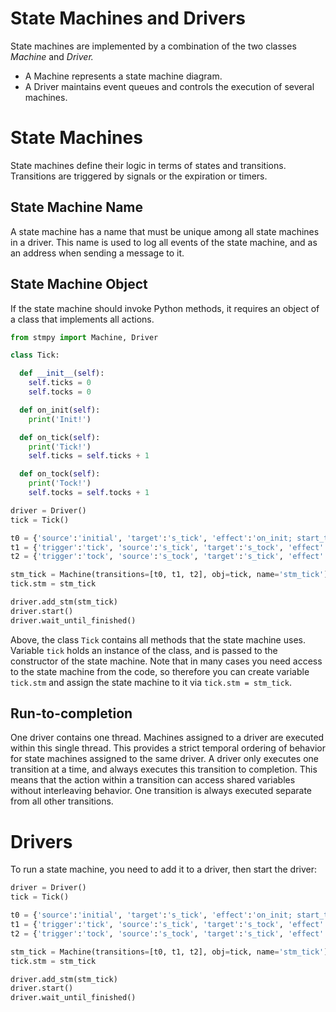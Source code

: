 # State Machines and Drivers

State machines are implemented by a combination of the two classes *Machine* and *Driver.*

* A Machine represents a state machine diagram.
* A Driver maintains event queues and controls the execution of several machines.


# State Machines

State machines define their logic in terms of states and transitions.
Transitions are triggered by signals or the expiration or timers.

## State Machine Name

A state machine has a name that must be unique among all state machines in a driver. 
This name is used to log all events of the state machine, and as an address when sending a message to it.

## State Machine Object

If the state machine should invoke Python methods, it requires an object of a class that implements all actions.

```python
from stmpy import Machine, Driver

class Tick:

  def __init__(self):
    self.ticks = 0
    self.tocks = 0

  def on_init(self):
    print('Init!')

  def on_tick(self):
    print('Tick!')
    self.ticks = self.ticks + 1

  def on_tock(self):
    print('Tock!')
    self.tocks = self.tocks + 1

driver = Driver()
tick = Tick()

t0 = {'source':'initial', 'target':'s_tick', 'effect':'on_init; start_timer("tick", 1000)'}
t1 = {'trigger':'tick', 'source':'s_tick', 'target':'s_tock', 'effect':'on_tick; start_timer("tok", 1000)'}
t2 = {'trigger':'tock', 'source':'s_tock', 'target':'s_tick', 'effect':'on_tock; start_timer("tik", 1000)'}

stm_tick = Machine(transitions=[t0, t1, t2], obj=tick, name='stm_tick')
tick.stm = stm_tick

driver.add_stm(stm_tick)
driver.start()
driver.wait_until_finished()
```

Above, the class `Tick` contains all methods that the state machine uses. 
Variable `tick` holds an instance of the class, and is passed to the constructor of the state machine.
Note that in many cases you need access to the state machine from the code, so therefore you can create 
variable `tick.stm` and assign the state machine to it via  `tick.stm = stm_tick`.


## Run-to-completion

One driver contains one thread. Machines assigned to a driver are executed
within this single thread. This provides a strict temporal ordering of
behavior for state machines assigned to the same driver. A driver only
executes one transition at a time, and always executes this transition to
completion. This means that the action within a transition can access
shared variables without interleaving behavior. One transition is always
executed separate from all other transitions.


# Drivers

To run a state machine, you need to add it to a driver, then start the driver:

```python
driver = Driver()
tick = Tick()

t0 = {'source':'initial', 'target':'s_tick', 'effect':'on_init; start_timer("tik", 1000)'}
t1 = {'trigger':'tick', 'source':'s_tick', 'target':'s_tock', 'effect':'on_tick; start_timer("tok", 1000)'}
t2 = {'trigger':'tock', 'source':'s_tock', 'target':'s_tick', 'effect':'on_tock; start_timer("tik", 1000)'}

stm_tick = Machine(transitions=[t0, t1, t2], obj=tick, name='stm_tick')
tick.stm = stm_tick

driver.add_stm(stm_tick)
driver.start()
driver.wait_until_finished()
```

